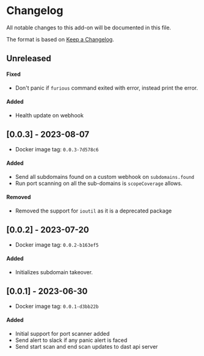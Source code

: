 # Changelog
All notable changes to this add-on will be documented in this file.

The format is based on [Keep a Changelog](https://keepachangelog.com/en/1.0.0/).

## Unreleased

#### Fixed
- Don't panic if `furious` command exited with error, instead print the error.
#### Added
- Health update on webhook

## [0.0.3] - 2023-08-07
- Docker image tag: `0.0.3-7d578c6`
#### Added
- Send all subdomains found on a custom webhook on `subdomains.found`
- Run port scanning on all the sub-domains is `scopeCoverage` allows.

#### Removed
- Removed the support for `ioutil` as it is a deprecated package

## [0.0.2] - 2023-07-20
- Docker image tag: `0.0.2-b163ef5`
#### Added
- Initializes subdomain takeover.

## [0.0.1] - 2023-06-30
- Docker image tag: `0.0.1-d3bb22b`
#### Added
- Initial support for port scanner added
- Send alert to slack if any panic alert is faced
- Send start scan and end scan updates to dast api server